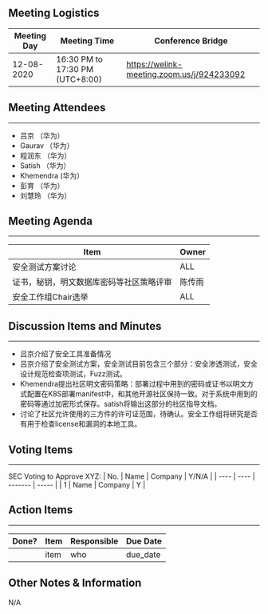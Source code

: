 ## Meeting Logistics

| Meeting Day | Meeting Time                    | Conference Bridge                          |
| ----------- | ------------------------------- | ------------------------------------------ |
| 12-08-2020  | 16:30 PM to 17:30 PM (UTC+8:00) | https://welink-meeting.zoom.us/j/924233092 |

## Meeting Attendees
** **
- 吕京 （华为）
- Gaurav （华为）
- 程润东 （华为）
- Satish （华为）
- Khemendra (华为）
- 彭育 （华为）
- 刘慧玲 （华为）



## Meeting Agenda
** **
| Item | Owner |
| ---- | ---- |
| 安全测试方案讨论 | ALL |
| 证书，秘钥，明文数据库密码等社区策略评审 | 陈传雨 |
| 安全工作组Chair选举 | ALL |



## Discussion Items and Minutes
** **
- 吕京介绍了安全工具准备情况
- 吕京介绍了安全测试方案，安全测试目前包含三个部分：安全渗透测试，安全设计规范检查项测试，Fuzz测试。
- Khemendra提出社区明文密码策略：部署过程中用到的密码或证书以明文方式配置在K8S部署manifest中，和其他开源社区保持一致。对于系统中用到的密码等通过加密形式保存。satish将输出这部分的社区指导文档。
- 讨论了社区允许使用的三方件的许可证范围，待确认。安全工作组将研究是否有用于检查license和漏洞的本地工具。


## Voting Items
** **
SEC Voting to Approve XYZ:
| No.  | Name | Company | Y/N/A |
| ---- | ---- | ------- | ----- |
| 1    | Name | Company | Y     |

## Action Items
** **
| Done? | Item | Responsible | Due Date |
| ----- | ---- | ----------- | -------- |
|       | item | who         | due_date |

## Other Notes & Information
N/A